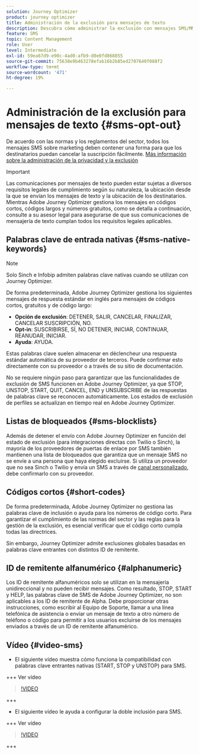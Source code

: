 ```yaml
---
solution: Journey Optimizer
product: journey optimizer
title: Administración de la exclusión para mensajes de texto
description: Descubra cómo administrar la exclusión con mensajes SMS/MMS
feature: SMS
topic: Content Management
role: User
level: Intermediate
exl-id: 59ea67d9-e90c-4ad0-afb9-d0e0fd868855
source-git-commit: 75638e9b463278efab16b2b85ed2707640f088f2
workflow-type: tm+mt
source-wordcount: '471'
ht-degree: 19%

---
```


# Administración de la exclusión para mensajes de texto {#sms-opt-out}

De acuerdo con las normas y los reglamentos del sector, todos los mensajes SMS sobre marketing deben contener una forma para que los destinatarios puedan cancelar la suscripción fácilmente. [Más información sobre la administración de la privacidad y la exclusión](../privacy/opt-out.md)

>[!IMPORTANT]
>
>Las comunicaciones por mensajes de texto pueden estar sujetas a diversos requisitos legales de cumplimiento según su naturaleza, la ubicación desde la que se envían los mensajes de texto y la ubicación de los destinatarios. Mientras Adobe Journey Optimizer gestiona los mensajes en códigos cortos, códigos largos y números gratuitos, como se detalla a continuación, consulte a su asesor legal para asegurarse de que sus comunicaciones de mensajería de texto cumplan todos los requisitos legales aplicables.
>

## Palabras clave de entrada nativas {#sms-native-keywords}

>[!NOTE]
>
> Solo Sinch e Infobip admiten palabras clave nativas cuando se utilizan con Journey Optimizer.

De forma predeterminada, Adobe Journey Optimizer gestiona los siguientes mensajes de respuesta estándar en inglés para mensajes de códigos cortos, gratuitos y de código largo:

* **Opción de exclusión**: DETENER, SALIR, CANCELAR, FINALIZAR, CANCELAR SUSCRIPCIÓN, NO.
* **Opt-in**: SUSCRIBIRSE, SÍ, NO DETENER, INICIAR, CONTINUAR, REANUDAR, INICIAR.
* **Ayuda**: AYUDA.

Estas palabras clave suelen almacenar en déclencheur una respuesta estándar automática de su proveedor de terceros. Puede confirmar esto directamente con su proveedor o a través de su sitio de documentación.

No se requiere ningún paso para garantizar que las funcionalidades de exclusión de SMS funcionen en Adobe Journey Optimizer, ya que STOP, UNSTOP, START, QUIT, CANCEL, END y UNSUBSCRIBE de las respuestas de palabras clave se reconocen automáticamente. Los estados de exclusión de perfiles se actualizan en tiempo real en Adobe Journey Optimizer.


## Listas de bloqueados {#sms-blocklists}

Además de detener el envío con Adobe Journey Optimizer en función del estado de exclusión (para integraciones directas con Twilio o Sinch), la mayoría de los proveedores de puertas de enlace por SMS también mantienen una lista de bloqueados que garantiza que un mensaje SMS no se envíe a una persona que haya elegido excluirse. Si utiliza un proveedor que no sea Sinch o Twilio y envía un SMS a través de [canal personalizado](../building-journeys/using-custom-actions.md), debe confirmarlo con su proveedor.


## Códigos cortos {#short-codes}

De forma predeterminada, Adobe Journey Optimizer no gestiona las palabras clave de inclusión o ayuda para los números de código corto. Para garantizar el cumplimiento de las normas del sector y las reglas para la gestión de la exclusión, es esencial verificar que el código corto cumpla todas las directrices.

Sin embargo, Journey Optimizer admite exclusiones globales basadas en palabras clave entrantes con distintos ID de remitente.

## ID de remitente alfanumérico {#alphanumeric}

Los ID de remitente alfanuméricos solo se utilizan en la mensajería unidireccional y no pueden recibir mensajes. Como resultado, STOP, START y HELP, las palabras clave de SMS de Adobe Journey Optimizer, no son aplicables a los ID de remitente de Alpha. Debe proporcionar otras instrucciones, como escribir al Equipo de Soporte, llamar a una línea telefónica de asistencia o enviar un mensaje de texto a otro número de teléfono o código para permitir a los usuarios excluirse de los mensajes enviados a través de un ID de remitente alfanumérico.

## Vídeo {#video-sms}

* El siguiente vídeo muestra cómo funciona la compatibilidad con palabras clave entrantes nativas (START, STOP y UNSTOP) para SMS.

+++ Ver vídeo

  >[!VIDEO](https://video.tv.adobe.com/v/344026?quality=12)

+++

* El siguiente vídeo le ayuda a configurar la doble inclusión para SMS.

+++ Ver vídeo

  >[!VIDEO](https://video.tv.adobe.com/v/3427129/?learn=on)

+++
